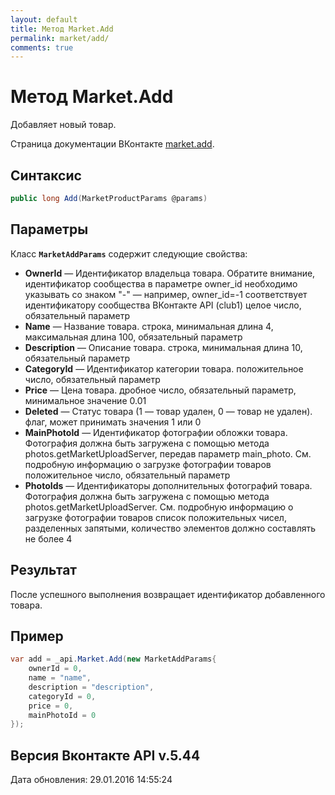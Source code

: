 ```yaml
---
layout: default
title: Метод Market.Add
permalink: market/add/
comments: true
---
```

# Метод Market.Add
Добавляет новый товар.

Страница документации ВКонтакте [market.add](https://vk.com/dev/market.add).

## Синтаксис
``` csharp
public long Add(MarketProductParams @params)
```

## Параметры
Класс **`MarketAddParams`** содержит следующие свойства:

+ **OwnerId** — Идентификатор владельца товара. 
Обратите внимание, идентификатор сообщества в параметре owner_id необходимо указывать со знаком "-" — например, owner_id=-1 соответствует идентификатору сообщества ВКонтакте API (club1)  целое число, обязательный параметр
+ **Name** — Название товара. строка, минимальная длина 4, максимальная длина 100, обязательный параметр
+ **Description** — Описание товара. строка, минимальная длина 10, обязательный параметр
+ **CategoryId** — Идентификатор категории товара. положительное число, обязательный параметр
+ **Price** — Цена товара. дробное число, обязательный параметр, минимальное значение 0.01
+ **Deleted** — Статус товара (1 — товар удален, 0 — товар не удален). флаг, может принимать значения 1 или 0
+ **MainPhotoId** — Идентификатор фотографии обложки товара. 
Фотография должна быть загружена с помощью метода photos.getMarketUploadServer, передав параметр main_photo. См. подробную информацию о загрузке фотографии товаров положительное число, обязательный параметр
+ **PhotoIds** — Идентификаторы дополнительных фотографий товара. 
Фотография должна быть загружена с помощью метода photos.getMarketUploadServer. См. подробную информацию о загрузке фотографии товаров список положительных чисел, разделенных запятыми, количество элементов должно составлять не более 4

## Результат
После успешного выполнения возвращает идентификатор добавленного товара.

## Пример
``` csharp
var add = _api.Market.Add(new MarketAddParams{
	ownerId = 0,
	name = "name",
	description = "description",
	categoryId = 0,
	price = 0,
	mainPhotoId = 0
});
```

## Версия Вконтакте API v.5.44
Дата обновления: 29.01.2016 14:55:24
